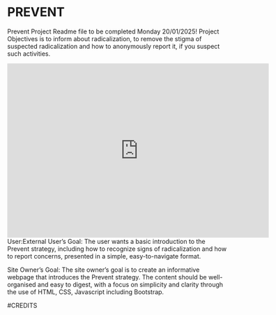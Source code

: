 # PREVENT

Prevent Project Readme file to be completed Monday 20/01/2025!
Project Objectives is to inform about radicalization, to remove the stigma of suspected radicalization and how to anonymously report it, if you suspect such activities.

<iframe src="https://www.bing.com/ck/a?!&&p=821bea095113c437d2ca5c4ab6fac0e115e201539d8cd3fd265031e5b133108cJmltdHM9MTczNzI0NDgwMA&ptn=3&ver=2&hsh=4&fclid=3ccc8a64-f568-6f86-2ce5-9f1df46e6e91&u=a1L3ZpZGVvcy9yaXZlcnZpZXcvcmVsYXRlZHZpZGVvP3E9cHJldmVudCtzdHJhdGVneSt1ayZtaWQ9Q0U4RTREOUY0Rjg3NTk4NUI1NzlDRThFNEQ5RjRGODc1OTg1QjU3OSZGT1JNPVZJUkU&ntb=1" width="600" height="400" style="border:none;"></iframe>
User:External User’s Goal:
The user wants a basic introduction to the Prevent strategy, including how to recognize signs of
radicalization and how to report concerns, presented in a simple, easy-to-navigate format.

Site Owner’s Goal:
The site owner’s goal is to create an informative webpage that introduces the Prevent strategy. The
content should be well-organised and easy to digest, with a focus on simplicity and clarity through the
use of HTML, CSS, Javascript including Bootstrap.

#CREDITS
